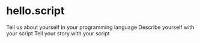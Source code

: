 # hello.script
Tell us about yourself in your programming language   Describe yourself with your script Tell your story with your script  
